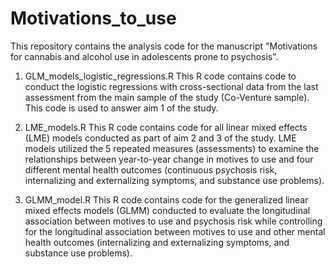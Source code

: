 # Motivations_to_use

This repository contains the analysis code for the manuscript "Motivations for cannabis and alcohol use in adolescents prone to psychosis".

1. GLM_models_logistic_regressions.R
This R code contains code to conduct the logistic regressions with cross-sectional data from the last assessment from the main sample of the study (Co-Venture sample). This code is used to answer aim 1 of the study.

2. LME_models.R
This R code contains code for all linear mixed effects (LME) models conducted as part of aim 2 and 3 of the study. LME models utilized the 5 repeated measures (assessments) to examine the relationships between year-to-year change in motives to use and four different mental health outcomes (continuous psychosis risk, internalizing and externalizing symptoms, and substance use problems). 

3. GLMM_model.R
This R code contains code for the generalized linear mixed effects models (GLMM) conducted to evaluate the longitudinal association between motives to use and psychosis risk while controlling for the longitudinal association between motives to use and other mental health outcomes (internalizing and externalizing symptoms, and substance use problems). 
